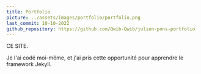 ```yaml
---
title: Portfolio
picture: ../assets/images/portfolio/portfolio.png
last_commit: 10-10-2022
github_repository: https://github.com/Qwib-Qwib/julien-pons-portfolio
---
```


CE SITE.

Je l'ai codé moi-même, et j'ai pris cette opportunité pour apprendre le framework Jekyll.
